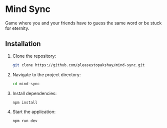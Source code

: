 # Mind Sync

Game where you and your friends have to guess the same word or be stuck for eternity.

## Installation

1. Clone the repository:
   ```bash
   git clone https://github.com/pleasestopakshay/mind-sync.git
   ```

2. Navigate to the project directory:
   ```bash
   cd mind-sync
   ```

3. Install dependencies:
   ```bash
   npm install
   ```

4. Start the application:
   ```bash
   npm run dev
   ```
